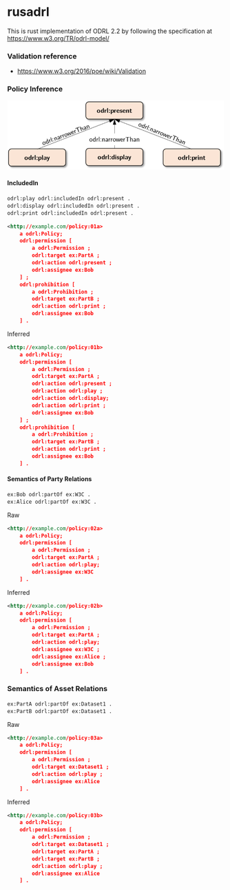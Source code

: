 # rusadrl
This is rust implementation of ODRL 2.2 by following the specification at
https://www.w3.org/TR/odrl-model/

### Validation reference
- https://www.w3.org/2016/poe/wiki/Validation

### Policy Inference

![alt text](image.png)

#### IncludedIn
```xml
odrl:play odrl:includedIn odrl:present . 
odrl:display odrl:includedIn odrl:present . 
odrl:print odrl:includedIn odrl:present .
```
```xml
<http://example.com/policy:01a>
    a odrl:Policy;
    odrl:permission [
        a odrl:Permission ;
        odrl:target ex:PartA ;
        odrl:action odrl:present ;
        odrl:assignee ex:Bob
    ] ;
    odrl:prohibition [
        a odrl:Prohibition ;
        odrl:target ex:PartB ;
        odrl:action odrl:print ;
        odrl:assignee ex:Bob
    ] .
```
Inferred
```xml
<http://example.com/policy:01b>
    a odrl:Policy;
    odrl:permission [
        a odrl:Permission ;
        odrl:target ex:PartA ;
        odrl:action odrl:present ;
        odrl:action odrl:play ; 
        odrl:action odrl:display; 
        odrl:action odrl:print ; 
        odrl:assignee ex:Bob
    ] ;
    odrl:prohibition [
        a odrl:Prohibition ;
        odrl:target ex:PartB ;
        odrl:action odrl:print ;
        odrl:assignee ex:Bob
    ] .
```

#### Semantics of Party Relations

```xml
ex:Bob odrl:partOf ex:W3C . 
ex:Alice odrl:partOf ex:W3C .
```
Raw
```xml
<http://example.com/policy:02a>
    a odrl:Policy;
    odrl:permission [
        a odrl:Permission ;
        odrl:target ex:PartA ;
        odrl:action odrl:play;
        odrl:assignee ex:W3C
    ] .
```
Inferred
```xml
<http://example.com/policy:02b>
    a odrl:Policy;
    odrl:permission [
        a odrl:Permission ;
        odrl:target ex:PartA ;
        odrl:action odrl:play;
        odrl:assignee ex:W3C ;
	    odrl:assignee ex:Alice ;
	    odrl:assignee ex:Bob 
    ] .
```

### Semantics of Asset Relations

```xml
ex:PartA odrl:partOf ex:Dataset1 . 
ex:PartB odrl:partOf ex:Dataset1 .
```

Raw
```xml
<http://example.com/policy:03a>
    a odrl:Policy;
    odrl:permission [
        a odrl:Permission ;
        odrl:target ex:Dataset1 ;
        odrl:action odrl:play ;
        odrl:assignee ex:Alice
    ] .
```
Inferred
```xml
<http://example.com/policy:03b>
    a odrl:Policy;
    odrl:permission [
        a odrl:Permission ;
        odrl:target ex:Dataset1 ;
        odrl:target ex:PartA ;
        odrl:target ex:PartB ;
        odrl:action odrl:play ;
        odrl:assignee ex:Alice
    ] .
```
